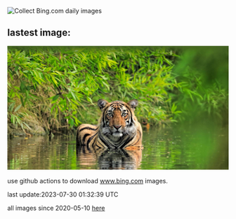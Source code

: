 ![Collect Bing.com daily images](https://github.com/counter2015/bing-daily-images/workflows/Collect%20Bing.com%20daily%20images/badge.svg)
## lastest image:
![](images/TigerIndia.jpg)

use github actions to download www.bing.com images.

last update:2023-07-30 01:32:39 UTC

all images since 2020-05-10 [here](https://github.com/counter2015/bing-daily-images/tree/master/images) 
